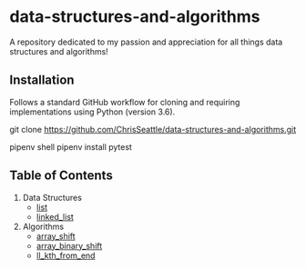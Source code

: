 # data-structures-and-algorithms
A repository dedicated to my passion and appreciation for all things data structures and algorithms!

## Installation
Follows a standard GitHub workflow for cloning and requiring implementations using Python (version 3.6).

git clone https://github.com/ChrisSeattle/data-structures-and-algorithms.git

pipenv shell
pipenv install pytest

## Table of Contents
1. Data Structures
    - [list](./data_structures/list)
    - [linked_list](.data_structures/list)
2. Algorithms
    - [array_shift](./challenges/array_shift)
    - [array_binary_shift](./challenges/array_binary_search)
    - [ll_kth_from_end](./challenges/ll_kth_from_end)
